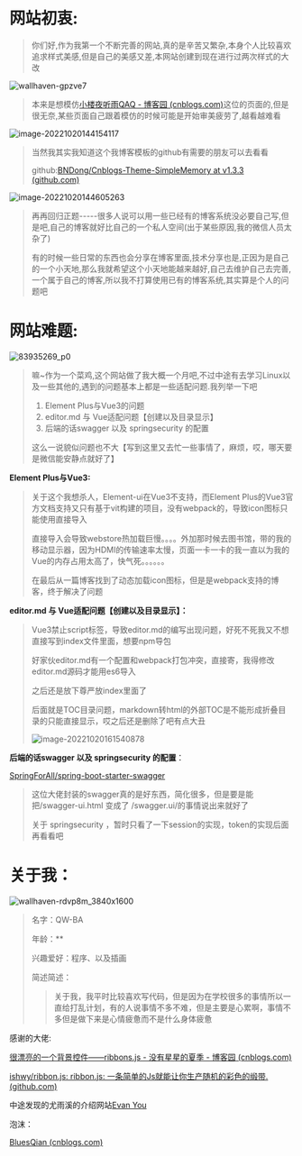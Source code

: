 # 网站初衷:

>你们好,作为我第一个不断完善的网站,真的是辛苦又繁杂,本身个人比较喜欢追求样式美感,但是自己的美感又差,本网站创建到现在进行过两次样式的大改

![wallhaven-gpzve7](imgData/wallhaven-gpzve7-16662477255944.png)

> 本来是想模仿[小楼夜听雨QAQ - 博客园 (cnblogs.com)](https://www.cnblogs.com/phdeblog/)这位的页面的,但是很无奈,某些页面自己跟着模仿的时候可能是开始审美疲劳了,越看越难看

![image-20221020144154117](imgData/image-20221020144154117.png)

> 当然我其实我知道这个我博客模板的github有需要的朋友可以去看看
>
> github:[BNDong/Cnblogs-Theme-SimpleMemory at v1.3.3 (github.com)](https://github.com/BNDong/Cnblogs-Theme-SimpleMemory/tree/v1.3.3)

![image-20221020144605263](imgData/image-20221020144605263.png)

> ​	再再回归正题-----很多人说可以用一些已经有的博客系统没必要自己写,但是吧,自己的博客就好比自己的一个私人空间(出于某些原因,我的微信人员太杂了)
>
> ​	有的时候一些日常的东西也会分享在博客里面,技术分享也是,正因为是自己的一个小天地,那么我就希望这个小天地能越来越好,自己去维护自己去完善,一个属于自己的博客,所以我不打算使用已有的博客系统,其实算是个人的问题吧

# 网站难题:

![83935269_p0](imgData/83935269_p0.jpg)

> 嘛~作为一个菜鸡,这个网站做了我大概一个月吧,不过中途有去学习Linux以及一些其他的,遇到的问题基本上都是一些适配问题.我列举一下吧
>
> 1. Element Plus与Vue3的问题
> 2. editor.md 与 Vue适配问题【创建以及目录显示】
> 3. 后端的话swagger 以及 springsecurity 的配置
>
> 这么一说貌似问题也不大【写到这里又去忙一些事情了，麻烦，哎，哪天要是微信能安静点就好了】

**Element Plus与Vue3:**

> 关于这个我想杀人，Element-ui在Vue3不支持，而Element Plus的Vue3官方文档支持又只有基于vit构建的项目，没有webpack的，导致icon图标只能使用直接导入
>
> 直接导入会导致webstore热加载巨慢。。。。外加那时候去图书馆，带的我的移动显示器，因为HDMI的传输速率太慢，页面一卡一卡的我一直以为我的Vue的内存占用太高了，快气死。。。。。。
>
> 在最后从一篇博客找到了动态加载icon图标，但是是webpack支持的博客，终于解决了问题



**editor.md 与 Vue适配问题【创建以及目录显示】：**

> Vue3禁止script标签，导致editor.md的编写出现问题，好死不死我又不想直接写到index文件里面，想要npm导包
>
> 好家伙editor.md有一个配置和webpack打包冲突，直接寄，我得修改editor.md源码才能用es6导入
>
> 之后还是放下尊严放index里面了
>
> 后面就是TOC目录问题，markdown转html的外部TOC是不能形成折叠目录的只能直接显示，哎之后还是删除了吧有点大丑
>
> ![image-20221020161540878](imgData/image-20221020161540878.png)

**后端的话swagger 以及 springsecurity 的配置**：

[SpringForAll/spring-boot-starter-swagger](https://github.com/SpringForAll/spring-boot-starter-swagger)

> 这位大佬封装的swagger真的是好东西，简化很多，但是要是能把/swagger-ui.html 变成了 /swagger.ui/的事情说出来就好了
>
> 关于 springsecurity ，暂时只看了一下session的实现，token的实现后面再看看吧

# 关于我：

![wallhaven-rdvp8m_3840x1600](imgData/wallhaven-rdvp8m_3840x1600.png)

> 名字：QW-BA
>
> 年龄：**
>
> 兴趣爱好：程序、以及插画
>
> 简述简述：
>
> > 关于我，我平时比较喜欢写代码，但是因为在学校很多的事情所以一直给打乱计划，有的人说事情不多不难，但是主要是心累啊，事情不多但是做下来是心情疲惫而不是什么身体疲惫
> >
> > 





感谢的大佬:

[很漂亮的一个背景控件——ribbons.js - 没有星星的夏季 - 博客园 (cnblogs.com)](https://www.cnblogs.com/shanfeng1000/p/12382643.html)

[ishwy/ribbon.js: ribbon.js: 一条简单的Js就能让你生产随机的彩色的缎带. (github.com)](https://github.com/ishwy/ribbon.js)

中途发现的尤雨溪的介绍网站[Evan You](https://evanyou.me/)

泡沫：

[BluesQian (cnblogs.com)](https://www.cnblogs.com/QianBoy/p/8366290.html)

